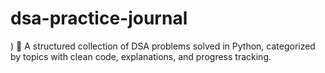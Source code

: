 # dsa-practice-journal
) 🧠 A structured collection of DSA problems solved in Python, categorized by topics with clean code, explanations, and progress tracking.
